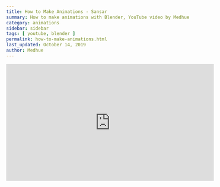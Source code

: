 ```yaml
---
title: How to Make Animations - Sansar
summary: How to make animations with Blender, YouTube video by Medhue
category: animations
sidebar: sidebar
tags: [ youtube, blender ]
permalink: how-to-make-animations.html
last_updated: October 14, 2019
author: Medhue
---
```




<iframe width="560" height="315" src="https://www.youtube.com/embed/1l7wJjyb-H8" frameborder="0" allow="accelerometer; autoplay; encrypted-media; gyroscope; picture-in-picture" allowfullscreen></iframe>